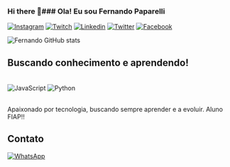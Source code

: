 ### Hi there 👋### Ola! Eu sou Fernando Paparelli
[![Instagram](https://img.shields.io/badge/Instagram-E4405F?style=for-the-badge&logo=instagram&logoColor=white)](https://www.instagram.com/fernandopaparelli)
[![Twitch](https://img.shields.io/badge/Twitch-9146FF?style=for-the-badge&logo=twitch&logoColor=white)](https://www.twitch.tv/hellostrangerx)
[![Linkedin](https://img.shields.io/badge/LinkedIn-0077B5?style=for-the-badge&logo=linkedin&logoColor=white)](https://www.linkedin.com/in/fpaparelli)
[![Twitter](https://img.shields.io/badge/Twitter-1DA1F2?style=for-the-badge&logo=twitter&logoColor=white)](https://twitter.com/26HelloStranger)
[![Facebook](https://img.shields.io/badge/Facebook-1877F2?style=for-the-badge&logo=facebook&logoColor=white)](https://www.facebook.com/fernando.paparelli)


![Fernando GitHub stats](https://github-readme-stats.vercel.app/api?username=fernandopaparelli&show_icons=true&theme=tokyonight)

## Buscando conhecimento e aprendendo!

<div style="display: inline_block"><br/>
    <img align="center" alt="JavaScript" src="https://img.shields.io/badge/JavaScript-F7DF1E?style=for-the-badge&logo=javascript&logoColor=black" />
    <img align="center" alt="Python" src="https://img.shields.io/badge/Python-14354C?style=for-the-badge&logo=python&logoColor=white" />
 </div><br/>

 Apaixonado por tecnologia, buscando sempre aprender e a evoluir. Aluno FIAP!!

## Contato

[![WhatsApp](https://img.shields.io/badge/WhatsApp-25D366?style=for-the-badge&logo=whatsapp&logoColor=white)](https://api.whatsapp.com/resolve/?deeplink=%2F5511970118901.com&not_found=1)

